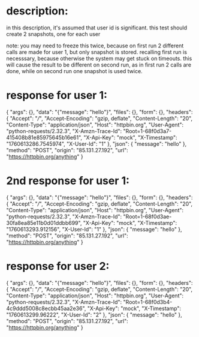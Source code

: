 # description:

in this description, it's assumed that user id is significant. 
this test should create 2 snapshots, one for each user

note: you may need to freeze this twice, because on first run 2 different calls
are made for user 1, but only snapshot is stored. recalling first run is necesssary,
because otherwise the system may get stuck on timeouts. this will cause the result to
be different on second run, as in first run 2 calls are done, while on second run
one snapshot is used twice.

# response for user 1:

{
    "args": {},
    "data": "{\"message\": \"hello\"}",
    "files": {},
    "form": {},
    "headers": {
        "Accept": "*/*",
        "Accept-Encoding": "gzip, deflate",
        "Content-Length": "20",
        "Content-Type": "application/json",
        "Host": "httpbin.org",
        "User-Agent": "python-requests/2.32.3",
        "X-Amzn-Trace-Id": "Root=1-68f0d3a7-415408b81e85975645b16e61",
        "X-Api-Key": "mock",
        "X-Timestamp": "1760613286.7545974",
        "X-User-Id": "1"
    },
    "json": {
        "message": "hello"
    },
    "method": "POST",
    "origin": "85.131.27.192",
    "url": "https://httpbin.org/anything"
}

# 2nd response for user 1:

{
    "args": {},
    "data": "{\"message\": \"hello\"}",
    "files": {},
    "form": {},
    "headers": {
        "Accept": "*/*",
        "Accept-Encoding": "gzip, deflate",
        "Content-Length": "20",
        "Content-Type": "application/json",
        "Host": "httpbin.org",
        "User-Agent": "python-requests/2.32.3",
        "X-Amzn-Trace-Id": "Root=1-68f0d3ae-30fa8ea85e11b0d01ddbb699",
        "X-Api-Key": "mock",
        "X-Timestamp": "1760613293.912156",
        "X-User-Id": "1"
    },
    "json": {
        "message": "hello"
    },
    "method": "POST",
    "origin": "85.131.27.192",
    "url": "https://httpbin.org/anything"
}

# response for user 2:

{
    "args": {},
    "data": "{\"message\": \"hello\"}",
    "files": {},
    "form": {},
    "headers": {
        "Accept": "*/*",
        "Accept-Encoding": "gzip, deflate",
        "Content-Length": "20",
        "Content-Type": "application/json",
        "Host": "httpbin.org",
        "User-Agent": "python-requests/2.32.3",
        "X-Amzn-Trace-Id": "Root=1-68f0d3b4-4c9ddd5008c8ecbb45aa2e36",
        "X-Api-Key": "mock",
        "X-Timestamp": "1760613299.96222",
        "X-User-Id": "2"
    },
    "json": {
        "message": "hello"
    },
    "method": "POST",
    "origin": "85.131.27.192",
    "url": "https://httpbin.org/anything"
}
